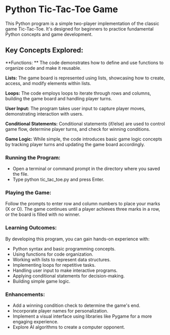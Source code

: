 # Python Tic-Tac-Toe Game
This Python program is a simple two-player implementation of the classic game Tic-Tac-Toe. It's designed for beginners to practice fundamental Python concepts and game development.

## Key Concepts Explored:

**Functions: ** The code demonstrates how to define and use functions to organize code and make it reusable.
  
**Lists:** The game board is represented using lists, showcasing how to create, access, and modify elements within lists.

**Loops:** The code employs loops to iterate through rows and columns, building the game board and handling player turns.

**User Input:** The program takes user input to capture player moves, demonstrating interaction with users.

**Conditional Statements:** Conditional statements (if/else) are used to control game flow, determine player turns, and check for winning conditions.

**Game Logic:** While simple, the code introduces basic game logic concepts by tracking player turns and updating the game board accordingly.

### Running the Program:
- Open a terminal or command prompt in the directory where you saved the file.
- Type python tic_tac_toe.py and press Enter.

### Playing the Game:
Follow the prompts to enter row and column numbers to place your marks (X or O).
The game continues until a player achieves three marks in a row, or the board is filled with no winner.

### Learning Outcomes:
By developing this program, you can gain hands-on experience with:

- Python syntax and basic programming concepts.
- Using functions for code organization.
- Working with lists to represent data structures.
- Implementing loops for repetitive tasks.
- Handling user input to make interactive programs.
- Applying conditional statements for decision-making.
- Building simple game logic.

### Enhancements:
- Add a winning condition check to determine the game's end.
- Incorporate player names for personalization.
- Implement a visual interface using libraries like Pygame for a more engaging experience.
- Explore AI algorithms to create a computer opponent.